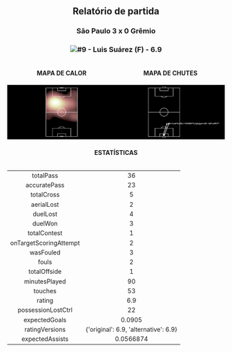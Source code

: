 <h2 style="text-align: center;">Relatório de partida</h3>

<h3 style="text-align: center;">São Paulo 3 x 0 Grêmio</h3>

<h3 style="text-align: center;"><img src="https://api.sofascore.com/api/v1/player/16943/image">#9 - Luis Suárez (F) - 6.9</h3>

<div style="text-align: left; display: grid; grid-template-columns: 1fr 1fr;">
  <div>
    <h4 style="text-align: center;">MAPA DE CALOR</h3>
    <img src=../players/heatmaps/11652579_16943.png>
</div>
  <div>
    <h4 style="text-align: center;">MAPA DE CHUTES</h3>
    <img src=../players/shotmaps/11652579_16943.png>
  </div>
</div>

<h4 style="text-align: center;">ESTATÍSTICAS</h3>
<div style="text-align: center; display: grid; grid-template-columns: 1fr;">
  <div>
    <table>
        <tr>
            <td>totalPass
            </td>
            <td>36
            </td>
        </tr><tr>
            <td>accuratePass
            </td>
            <td>23
            </td>
        </tr><tr>
            <td>totalCross
            </td>
            <td>5
            </td>
        </tr><tr>
            <td>aerialLost
            </td>
            <td>2
            </td>
        </tr><tr>
            <td>duelLost
            </td>
            <td>4
            </td>
        </tr><tr>
            <td>duelWon
            </td>
            <td>3
            </td>
        </tr><tr>
            <td>totalContest
            </td>
            <td>1
            </td>
        </tr><tr>
            <td>onTargetScoringAttempt
            </td>
            <td>2
            </td>
        </tr><tr>
            <td>wasFouled
            </td>
            <td>3
            </td>
        </tr><tr>
            <td>fouls
            </td>
            <td>2
            </td>
        </tr><tr>
            <td>totalOffside
            </td>
            <td>1
            </td>
        </tr><tr>
            <td>minutesPlayed
            </td>
            <td>90
            </td>
        </tr><tr>
            <td>touches
            </td>
            <td>53
            </td>
        </tr><tr>
            <td>rating
            </td>
            <td>6.9
            </td>
        </tr><tr>
            <td>possessionLostCtrl
            </td>
            <td>22
            </td>
        </tr><tr>
            <td>expectedGoals
            </td>
            <td>0.0905
            </td>
        </tr><tr>
            <td>ratingVersions
            </td>
            <td>{'original': 6.9, 'alternative': 6.9}
            </td>
        </tr><tr>
            <td>expectedAssists
            </td>
            <td>0.0566874
            </td>
        </tr>
        </table>
</div>